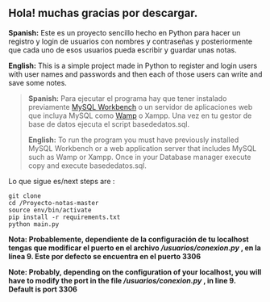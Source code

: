 ## Hola! muchas gracias por descargar.
**Spanish:** Este es un proyecto sencillo hecho en Python para hacer un registro y login de usuarios con nombres y contraseñas y posteriormente que cada uno de esos usuarios pueda escribir y guardar unas notas.

**English:** This is a simple project made in Python to register and login users with user names and passwords and then each of those users can write and save some notes.

> **Spanish:** Para ejecutar el programa hay que tener instalado previamente [MySQL  Workbench](https://dev.mysql.com/downloads/installer/) o un servidor de aplicaciones web que incluya  MySQL como [Wamp](https://sourceforge.net/projects/wampserver/files/) o Xampp. Una vez en tu gestor de base de datos ejecuta el script basededatos.sql.
> 
> **English:** To run the program you must have previously installed MySQL Workbench or a web application server that includes MySQL such as Wamp or Xampp. Once in your Database manager execute copy and execute basededatos.sql.

Lo que sigue es/next steps are :

	git clone
	cd /Proyecto-notas-master
	source env/bin/activate
	pip install -r requirements.txt
	python main.py

**Nota: Probablemente, dependiente de la configuración de tu localhost tengas que modificar el puerto en el archivo */usuarios/conexion.py* , en la línea 9. Este por defecto se encuentra en el puerto 3306** 

**Note: Probably, depending on the configuration of your localhost, you will have to modify the port in the file */usuarios/conexion.py* , in line 9. Default is port 3306**